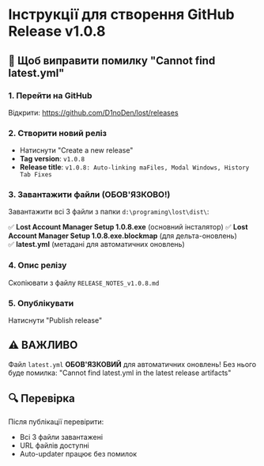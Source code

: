# Інструкції для створення GitHub Release v1.0.8

## 🎯 Щоб виправити помилку "Cannot find latest.yml"

### 1. Перейти на GitHub
Відкрити: https://github.com/D1noDen/lost/releases

### 2. Створити новий реліз
- Натиснути "Create a new release"
- **Tag version**: `v1.0.8`
- **Release title**: `v1.0.8: Auto-linking maFiles, Modal Windows, History Tab Fixes`

### 3. Завантажити файли (ОБОВ'ЯЗКОВО!)
Завантажити всі 3 файли з папки `d:\programing\lost\dist\`:

✅ **Lost Account Manager Setup 1.0.8.exe** (основний інсталятор)
✅ **Lost Account Manager Setup 1.0.8.exe.blockmap** (для дельта-оновлень)  
✅ **latest.yml** (метадані для автоматичних оновлень)

### 4. Опис релізу
Скопіювати з файлу `RELEASE_NOTES_v1.0.8.md`

### 5. Опублікувати
Натиснути "Publish release"

## ⚠️ ВАЖЛИВО
Файл `latest.yml` **ОБОВ'ЯЗКОВИЙ** для автоматичних оновлень!
Без нього буде помилка: "Cannot find latest.yml in the latest release artifacts"

## 🔍 Перевірка
Після публікації перевірити:
- Всі 3 файли завантажені
- URL файлів доступні
- Auto-updater працює без помилок

